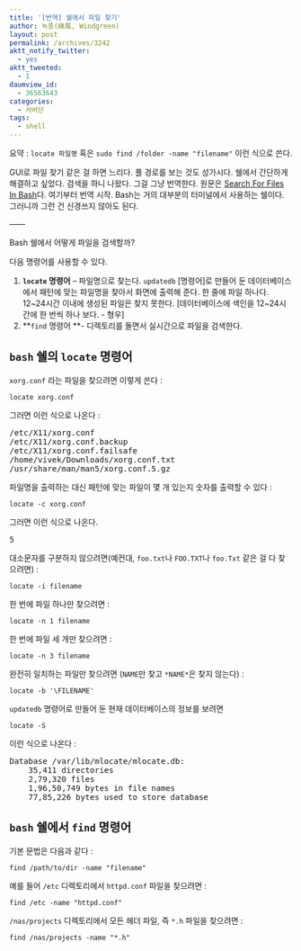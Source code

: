 ```yaml
---
title: '[번역] 쉘에서 파일 찾기'
author: 녹풍(綠風, Windgreen)
layout: post
permalink: /archives/3242
aktt_notify_twitter:
  - yes
aktt_tweeted:
  - 1
daumview_id:
  - 36563643
categories:
  - 서버단
tags:
  - shell
---
```

요약 : `locate 파일명` 혹은 `sudo find /folder -name "filename"` 이런 식으로 쓴다.

GUI로 파일 찾기 같은 걸 하면 느리다. 풀 경로를 보는 것도 성가시다. 쉘에서 간단하게 해결하고 싶었다. 검색을 하니 나왔다. 그걸 그냥 번역한다. 원문은 [Search For Files In Bash][1]다. 여기부터 번역 시작. Bash는 거의 대부분의 터미널에서 사용하는 쉘이다. 그러니까 그런 건 신경쓰지 않아도 된다.

&#8212;&#8212;

Bash 쉘에서 어떻게 파일을 검색할까?

다음 명령어를 사용할 수 있다.

1.  **`locate` 명령어** &#8211; 파일명으로 찾는다. `updatedb` [명령어]로 만들어 둔 데이터베이스에서 패턴에 맞는 파일명을 찾아서 화면에 출력해 준다. 한 줄에 파일 하나다. 12~24시간 이내에 생성된 파일은 찾지 못한다. [데이터베이스에 색인을 12~24시간에 한 번씩 하나 보다. - 형우]
2.  **`find` 명령어 **- 디렉토리를 돌면서 실시간으로 파일을 검색한다.

## `bash` 쉘의 `locate` 명령어

`xorg.conf` 라는 파일을 찾으려면 이렇게 쓴다 :

`locate xorg.conf`

그러면 이런 식으로 나온다 :

<pre>/etc/X11/xorg.conf
/etc/X11/xorg.conf.backup
/etc/X11/xorg.conf.failsafe
/home/vivek/Downloads/xorg.conf.txt
/usr/share/man/man5/xorg.conf.5.gz</pre>

파일명을 출력하는 대신 패턴에 맞는 파일이 몇 개 있는지 숫자를 출력할 수 있다 :

`locate -c xorg.conf`

그러면 이런 식으로 나온다.

<pre>5</pre>

대소문자를 구분하지 않으려면(예컨대, `foo.txt`나 `FOO.TXT`나 `foo.Txt` 같은 걸 다 찾으려면) :

`locate -i filename`

한 번에 파일 하나만 찾으려면 :

`locate -n 1 filename`

한 번에 파일 세 개만 찾으려면 :

`locate -n 3 filename`

완전히 일치하는 파일만 찾으려면 (`NAME`만 찾고 `*NAME*`은 찾지 않는다) :

`locate -b '\FILENAME'`

`updatedb` 명령어로 만들어 둔 현재 데이터베이스의 정보를 보려면

`locate -S`

이런 식으로 나온다 :

<pre>Database /var/lib/mlocate/mlocate.db:
	35,411 directories
	2,79,320 files
	1,96,50,749 bytes in file names
	77,85,226 bytes used to store database</pre>

## `bash` 쉘에서 `find` 명령어

기본 문법은 다음과 같다 :

`find /path/to/dir -name "filename"`

예를 들어 `/etc` 디렉토리에서 `httpd.conf` 파일을 찾으려면 :

`find /etc -name "httpd.conf"`

`/nas/projects` 디렉토리에서 모든 헤더 파일, 즉 `*.h` 파일을 찾으려면 :

`find /nas/projects -name "*.h"`

 [1]: http://www.cyberciti.biz/faq/search-for-files-in-bash/